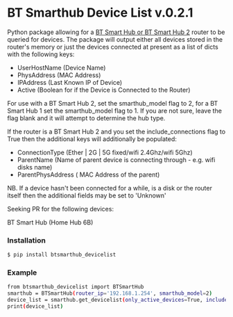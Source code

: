 # BT Smarthub Device List v.0.2.1

Python package allowing for a [BT Smart Hub or BT Smart Hub 2](https://www.productsandservices.bt.com/broadband/smart-hub/) router to be queried for devices.
The package will output either all devices stored in the router's memory or just the devices connected at present
as a list of dicts with the following keys:
  - UserHostName (Device Name)
  - PhysAddress (MAC Address)
  - IPAddress (Last Known IP of Device)
  - Active (Boolean for if the Device is Connected to the Router)
  
For use with a BT Smart Hub 2, set the smarthub_model flag to 2, for a BT Smart Hub 1 set the smarthub_model flag to 1. If you are not sure, leave the flag blank and it will attempt to determine the hub type.


If the router is a BT Smart Hub 2 and you set the include_connections flag to True then the additional keys will additionally be populated:
 - ConnectionType (Ether | 2G | 5G  fixed/wifi 2.4Ghz/wifi 5Ghz)
 - ParentName (Name of parent device is connecting through - e.g. wifi disks name)
 - ParentPhysAddress ( MAC Address of the parent)
 
 NB. If a device hasn't been connected for a while, is a disk or the router itself then the additional fields may be set to 'Unknown'
 
 

Seeking PR for the following devices:

BT Smart Hub (Home Hub 6B)

### Installation
```sh
$ pip install btsmarthub_devicelist
```

### Example

```sh
from btsmarthub_devicelist import BTSmartHub
smarthub = BTSmartHub(router_ip='192.168.1.254', smarthub_model=2)
device_list = smarthub.get_devicelist(only_active_devices=True, include_connections=True)
print(device_list)
```

